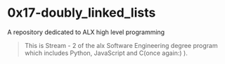 # 0x17-doubly_linked_lists
A repository dedicated to ALX high level programming
> This is Stream - 2 of the alx Software Engineering degree program which includes Python, JavaScript and C(once again:) ).


